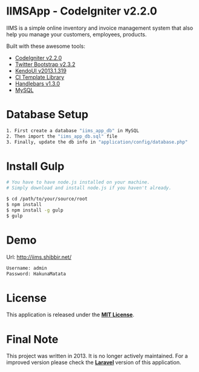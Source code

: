 # IIMSApp - CodeIgniter v2.2.0

IIMS is a simple online inventory and invoice management system that also help you manage your customers, employees, products.

Built with these awesome tools:

* [CodeIgniter v2.2.0](http://www.codeigniter.com/)
* [Twitter Bootstrap v2.3.2](http://getbootstrap.com/2.3.2/)
* [KendoUI v2013.1.319](http://www.kendoui.com/)
* [CI Template Library](http://williamsconcepts.com/ci/codeigniter/libraries/template/)
* [Handlebars v1.3.0](http://handlebarsjs.com/)
* [MySQL](http://www.mysql.com/)

Database Setup
==============

```bash
1. First create a database "iims_app_db" in MySQL
2. Then import the "iims_app_db.sql" file
3. Finally, update the db info in "application/config/database.php"
```

Install Gulp
============

```bash
# You have to have node.js installed on your machine.
# Simply download and install node.js if you haven't already.

$ cd /path/to/your/source/root
$ npm install
$ npm install -g gulp
$ gulp
```

Demo
====

Url: http://iims.shibbir.net/

```bash
Username: admin
Password: HakunaMatata
```

License
=======
This application is released under the [**MIT License**](http://www.opensource.org/licenses/MIT).

Final Note
==========
This project was written in 2013. It is no longer actively maintained. For a improved version please check the [**Laravel**](https://github.com/shibbir/iims-laravel) version of this application.